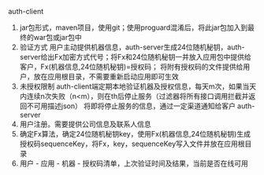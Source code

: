auth-client
1. jar包形式，maven项目，使用git；使用proguard混淆后，将此jar包加入到最终的war包或jar包中
2. 验证方式
用户主动提供机器信息，auth-server生成24位随机秘钥，auth-server给出Fx加密方式代号；将Fx和24位随机秘钥一并放入应用包中提供给客户，Fx(机器信息,24位随机秘钥)=授权码；
将附有授权码的文件提供给用户，放在应用根目录，不需要重新启动应用即可生效
3. 未授权限制
auth-client端定期本地验证机器及授权信息，每天m次，如果当天内连续n次失败（n<m），则在th后停止服务（过滤器将所有接口调用拦截并返回不可用描述json）
将即将停止服务的信息，通过一定渠道通知给客户
auth-server
1. 用户注册。需要提供公司信息及联系人信息
2. 确定Fx算法，确定24位随机秘钥key，使用Fx(机器信息,24位随机秘钥)生成授权码sequenceKey，将Fx，key，sequenceKey写入文件并放在应用根目录
3. 用户 - 应用 - 机器 - 授权码清单，上次验证时间及结果，当前是否在线可用